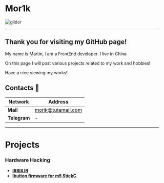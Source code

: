 # Mor1k

![glider](https://media1.tenor.com/m/mkrG3g9HwAcAAAAC/classroom-of-the-elite-youkoso-jitsuryoku-shijou-shugi-no-kyoushitsu-e.gif)
_________
## Thank you for visiting my GitHub page!

My name is Martin, I am a FrontEnd developer. I live in China

On this page I will post various projects related to my work and hobbies!

Have a nice viewing my works!

## Contacts :incoming_envelope:

|Network|Address|
|--|--|
|**Mail**|[morik@tutamail.com]()|
|**Telegram**|-|

________

# Projects

### Hardware Hacking

- **[IRBIS IR](https://github.com/MOR1K/IRBIS_IR)**
- **[Ibutton firmware for m5 StickC](https://github.com/MOR1K/iButton-firmware-for-m5-Stickc-plus2)**
